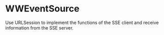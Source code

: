 # WWEventSource
Use URLSession to implement the functions of the SSE client and receive information from the SSE server.
